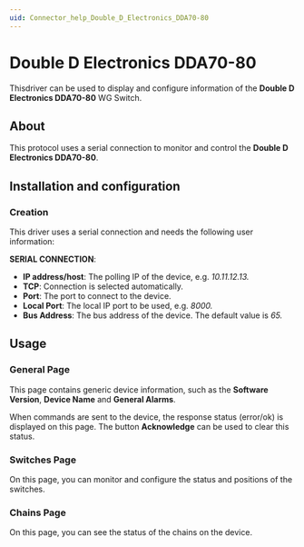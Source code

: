 ```yaml
---
uid: Connector_help_Double_D_Electronics_DDA70-80
---
```


# Double D Electronics DDA70-80

Thisdriver can be used to display and configure information of the **Double D Electronics DDA70-80** WG Switch.

## About

This protocol uses a serial connection to monitor and control the **Double D Electronics DDA70-80**.

## Installation and configuration

### Creation

This driver uses a serial connection and needs the following user information:

**SERIAL CONNECTION**:

- **IP address/host**: The polling IP of the device, e.g. *10.11.12.13.*
- **TCP**: Connection is selected automatically.
- **Port**: The port to connect to the device.
- **Local Port**: The local IP port to be used, e.g. *8000.*
- **Bus Address**: The bus address of the device. The default value is *65.*

## Usage

### General Page

This page contains generic device information, such as the **Software Version**, **Device Name** and **General Alarms**.

When commands are sent to the device, the response status (error/ok) is displayed on this page. The button **Acknowledge** can be used to clear this status.

### Switches Page

On this page, you can monitor and configure the status and positions of the switches.

### Chains Page

On this page, you can see the status of the chains on the device.
